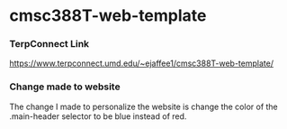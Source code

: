 # cmsc388T-web-template


### TerpConnect Link

https://www.terpconnect.umd.edu/~ejaffee1/cmsc388T-web-template/

### Change made to website

The change I made to personalize the website is change the color of the .main-header selector
to be blue instead of red. 
